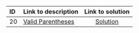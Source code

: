 | ID | Link to description | Link to solution
|:---|:---|:---:|
| 20 | [Valid Parentheses](https://leetcode.com/problems/valid-parentheses/) | [Solution](https://github.com/versenyi98/leetcode-solutions/tree/main/LeetCode/0020.%20Valid%20Parentheses)|

